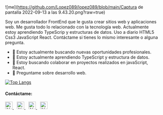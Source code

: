 ![me](https://github.com/Lopez089/lopez089/blob/main/Captura de pantalla 2022-09-13 a las 9.43.20.png?raw=true)

Soy un desarrollador FrontEnd que le gusta crear sitios web y aplicaciones web. Me gusta todo lo relacionado con la tecnología web. Actualmente estoy aprendiendo TypeScrip y estructuras de datos. Uso a diario HTML5 Css3 JavaScript React. Contáctame si tienes lo mismo interesante o alguna pregunta.

- 🔭 Estoy actualmente buscando nuevas oportunidades profesionales.
- 🌱 Estoy actualmente aprendiendo TypeScript y estructura de datos.
- 👯 Estoy buscando colaborar en proyectos realizados en javaScript, React.
- 💬 Preguntame sobre desarrollo web.

[![Top Langs](https://github-readme-stats.vercel.app/api/top-langs/?username=lopez089&layout=compact)]()

#### Contáctame:

 <a target="_blank"
         rel="noopener noreferrer"
         href="https://juan-lopez-87.firebaseapp.com/"
		 style="margin-right: 10px">
        <img alt="ALT TEXT" height="24" width="24"
             src="https://www.flaticon.es/svg/static/icons/svg/2572/2572526.svg">
      </a>
   <a target="_blank"
         rel="noopener noreferrer"
		 style="margin-right: 10px"
         href="https://www.linkedin.com/in/juanlopezaragon/
		 ">
        <img
		  	height="24" width="24" alt="ALT TEXT"
             src="https://www.flaticon.es/svg/static/icons/svg/174/174857.svg">
      </a>
   <a target="_blank"
         rel="noopener noreferrer"
		 style="margin-right: 10px"
         href="mailto:aragonlopezjuan87@gmail.com">
        <img alt="ALT TEXT"  width="24"
             src="https://www.flaticon.es/svg/static/icons/svg/526/526913.svg">
      </a>
  <a target="_blank"
         rel="noopener noreferrer"
         href="https://medium.com/@aragonlopezjuan87">
        <img alt="ALT TEXT" height="24" width="24"
             src="https://simpleicons.org/icons/medium.svg">
      </a>

